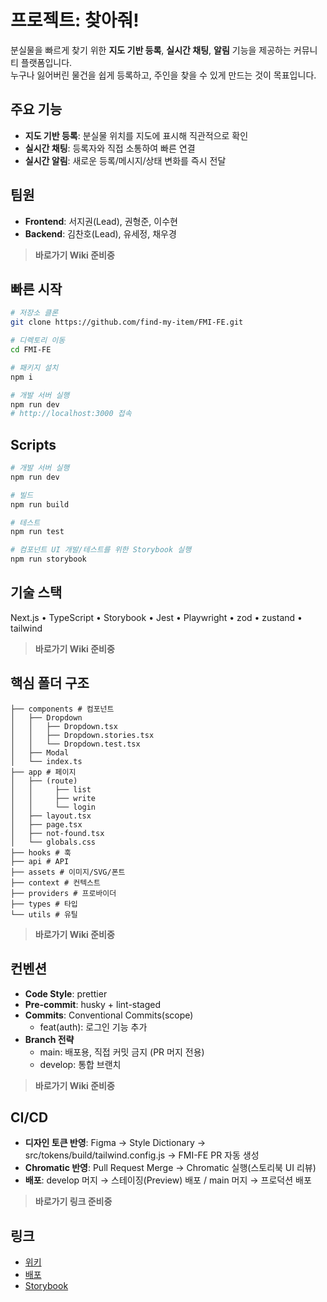 # 프로젝트: 찾아줘!

분실물을 빠르게 찾기 위한 **지도 기반 등록**, **실시간 채팅**, **알림** 기능을 제공하는 커뮤니티 플랫폼입니다.  
누구나 잃어버린 물건을 쉽게 등록하고, 주인을 찾을 수 있게 만드는 것이 목표입니다.

## 주요 기능

- **지도 기반 등록**: 분실물 위치를 지도에 표시해 직관적으로 확인
- **실시간 채팅**: 등록자와 직접 소통하여 빠른 연결
- **실시간 알림**: 새로운 등록/메시지/상태 변화를 즉시 전달

## 팀원

- **Frontend**: 서지권(Lead), 권형준, 이수현
- **Backend**: 김찬호(Lead), 유세정, 채우경

> **바로가기 Wiki 준비중**

## 빠른 시작

```bash
# 저장소 클론
git clone https://github.com/find-my-item/FMI-FE.git

# 디렉토리 이동
cd FMI-FE

# 패키지 설치
npm i

# 개발 서버 실행
npm run dev
# http://localhost:3000 접속
```

## Scripts

```bash
# 개발 서버 실행
npm run dev

# 빌드
npm run build

# 테스트
npm run test

# 컴포넌트 UI 개발/테스트를 위한 Storybook 실행
npm run storybook
```

## 기술 스택

Next.js • TypeScript • Storybook • Jest • Playwright • zod • zustand • tailwind

> **바로가기 Wiki 준비중**

## 핵심 폴더 구조

```
├── components # 컴포넌트
│   ├── Dropdown
│   │   ├── Dropdown.tsx
│   │   ├── Dropdown.stories.tsx
│   │   └── Dropdown.test.tsx
│   ├── Modal
│   └── index.ts
├── app # 페이지
│   ├── (route)
│   │     ├── list
│   │     ├── write
│   │     └── login
│   ├── layout.tsx
│   ├── page.tsx
│   ├── not-found.tsx
│   └── globals.css
├── hooks # 훅
├── api # API
├── assets # 이미지/SVG/폰트
├── context # 컨텍스트
├── providers # 프로바이더
├── types # 타입
└── utils # 유틸
```

> **바로가기 Wiki 준비중**

## 컨벤션

- **Code Style**: prettier
- **Pre-commit**: husky + lint-staged
- **Commits**: Conventional Commits(scope)
  - feat(auth): 로그인 기능 추가
- **Branch 전략**
  - main: 배포용, 직접 커밋 금지 (PR 머지 전용)
  - develop: 통합 브랜치

> **바로가기 Wiki 준비중**

## CI/CD

- **디자인 토큰 반영**: Figma → Style Dictionary → src/tokens/build/tailwind.config.js → FMI-FE PR 자동 생성
- **Chromatic 반영**: Pull Request Merge → Chromatic 실행(스토리북 UI 리뷰)
- **배포**: develop 머지 → 스테이징(Preview) 배포 / main 머지 → 프로덕션 배포

> **바로가기 링크 준비중**

## 링크

- [위키](https://github.com/find-my-item/FMI-FE/wiki)
- [배포](https://fmi-fe.vercel.app/)
- [Storybook](https://68c99e09f6a97616c494116e-ulrtpjeevc.chromatic.com/?path=/docs)
